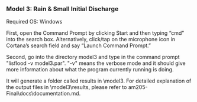 ### Model 3: Rain & Small Initial Discharge

Required OS: Windows

First, open the Command Prompt by clicking Start and then typing “cmd” into the search box. Alternatively, click/tap on the microphone icon in Cortana’s search field and say “Launch Command Prompt.”

Second, go into the directory model3 and type in the command prompt "lisflood -v model3.par". "-v" means the verbose mode and it should give more information about what the program currently running is doing. 

It will generate a folder called results in \model3. For detailed explanation of the output files in \model3\results, please refer to am205-Final\docs\documentation.md.